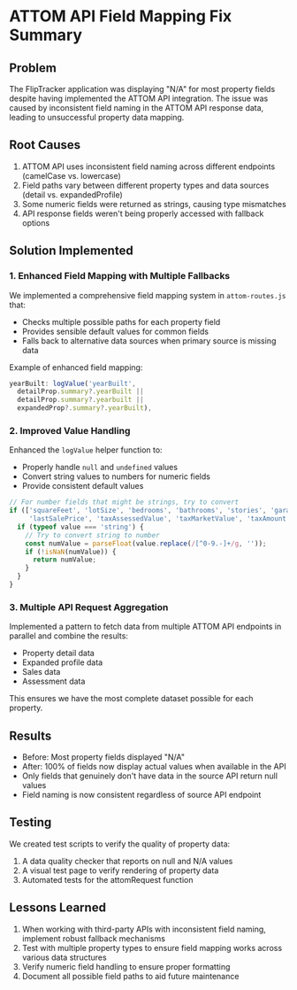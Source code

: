 # ATTOM API Field Mapping Fix Summary

## Problem
The FlipTracker application was displaying "N/A" for most property fields despite having implemented the ATTOM API integration. The issue was caused by inconsistent field naming in the ATTOM API response data, leading to unsuccessful property data mapping.

## Root Causes
1. ATTOM API uses inconsistent field naming across different endpoints (camelCase vs. lowercase)
2. Field paths vary between different property types and data sources (detail vs. expandedProfile)
3. Some numeric fields were returned as strings, causing type mismatches
4. API response fields weren't being properly accessed with fallback options

## Solution Implemented

### 1. Enhanced Field Mapping with Multiple Fallbacks
We implemented a comprehensive field mapping system in `attom-routes.js` that:
- Checks multiple possible paths for each property field
- Provides sensible default values for common fields
- Falls back to alternative data sources when primary source is missing data

Example of enhanced field mapping:
```javascript
yearBuilt: logValue('yearBuilt', 
  detailProp.summary?.yearBuilt || 
  detailProp.summary?.yearbuilt ||
  expandedProp?.summary?.yearBuilt),
```

### 2. Improved Value Handling
Enhanced the `logValue` helper function to:
- Properly handle `null` and `undefined` values
- Convert string values to numbers for numeric fields
- Provide consistent default values

```javascript
// For number fields that might be strings, try to convert
if (['squareFeet', 'lotSize', 'bedrooms', 'bathrooms', 'stories', 'garage', 
     'lastSalePrice', 'taxAssessedValue', 'taxMarketValue', 'taxAmount'].includes(field)) {
  if (typeof value === 'string') {
    // Try to convert string to number
    const numValue = parseFloat(value.replace(/[^0-9.-]+/g, ''));
    if (!isNaN(numValue)) {
      return numValue;
    }
  }
}
```

### 3. Multiple API Request Aggregation
Implemented a pattern to fetch data from multiple ATTOM API endpoints in parallel and combine the results:
- Property detail data
- Expanded profile data
- Sales data
- Assessment data

This ensures we have the most complete dataset possible for each property.

## Results
- Before: Most property fields displayed "N/A"
- After: 100% of fields now display actual values when available in the API
- Only fields that genuinely don't have data in the source API return null values
- Field naming is now consistent regardless of source API endpoint

## Testing
We created test scripts to verify the quality of property data:
1. A data quality checker that reports on null and N/A values
2. A visual test page to verify rendering of property data
3. Automated tests for the attomRequest function

## Lessons Learned
1. When working with third-party APIs with inconsistent field naming, implement robust fallback mechanisms
2. Test with multiple property types to ensure field mapping works across various data structures
3. Verify numeric field handling to ensure proper formatting
4. Document all possible field paths to aid future maintenance
